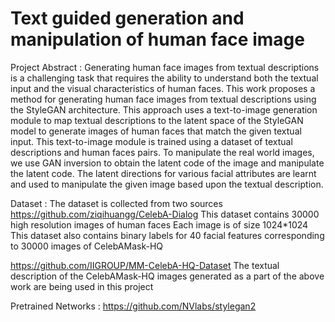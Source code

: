 # Text guided generation and manipulation of human face image

Project Abstract :
Generating human face images from textual descriptions is a challenging task that requires the ability to understand both the textual input and the visual characteristics of human faces. This work proposes a method for generating human face images from textual descriptions using the StyleGAN architecture. This approach uses a text-to-image generation module to map textual descriptions to the latent space of the StyleGAN model to generate images of human faces that match the given textual input. This text-to-image module is trained using a dataset of textual descriptions and human faces pairs. To manipulate the real world images, we use GAN inversion to obtain the latent code of  the image and manipulate the latent code. The latent directions for various facial attributes are learnt and used to manipulate the given image based upon the textual description.


Dataset :
The dataset is collected from two sources
https://github.com/ziqihuangg/CelebA-Dialog
This dataset contains 30000 high resolution images of human faces
Each image is of size 1024*1024
This dataset also contains binary labels for 40 facial features corresponding to 30000 images of CelebAMask-HQ

https://github.com/IIGROUP/MM-CelebA-HQ-Dataset
The textual description of the CelebAMask-HQ images  generated as a part of the above work are being used in this project


Pretrained Networks :
https://github.com/NVlabs/stylegan2
